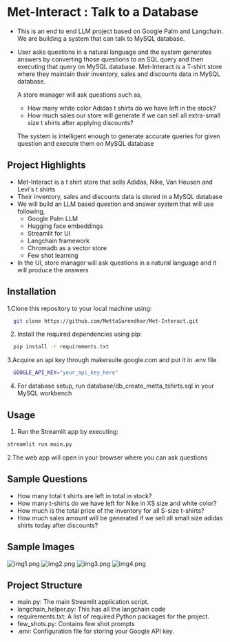 # Met-Interact : Talk to a Database

- This is an end to end LLM project based on Google Palm and Langchain. We are building a system that can talk to MySQL database.
- User asks questions in a natural language and the system generates answers by converting those questions to an SQL query and then executing that query on MySQL database.
  Met-Interact is a T-shirt store where they maintain their inventory, sales and discounts data in MySQL database.

  A store manager will ask questions such as,

  - How many white color Adidas t shirts do we have left in the stock?
  - How much sales our store will generate if we can sell all extra-small size t shirts after applying discounts?

  The system is intelligent enough to generate accurate queries for given question and execute them on MySQL database

## Project Highlights

- Met-Interact is a t shirt store that sells Adidas, Nike, Van Heusen and Levi's t shirts
- Their inventory, sales and discounts data is stored in a MySQL database
- We will build an LLM based question and answer system that will use following,
  - Google Palm LLM
  - Hugging face embeddings
  - Streamlit for UI
  - Langchain framework
  - Chromadb as a vector store
  - Few shot learning
- In the UI, store manager will ask questions in a natural language and it will produce the answers

## Installation

1.Clone this repository to your local machine using:

```bash
  git clone https://github.com/MettaSurendhar/Met-Interact.git
```

2. Install the required dependencies using pip:

```bash
  pip install -r requirements.txt
```

3.Acquire an api key through makersuite.google.com and put it in .env file

```bash
  GOOGLE_API_KEY="your_api_key_here"
```

4. For database setup, run database/db_create_metta_tshirts.sql in your MySQL workbench

## Usage

1. Run the Streamlit app by executing:

```bash
streamlit run main.py

```

2.The web app will open in your browser where you can ask questions

## Sample Questions

- How many total t shirts are left in total in stock?
- How many t-shirts do we have left for Nike in XS size and white color?
- How much is the total price of the inventory for all S-size t-shirts?
- How much sales amount will be generated if we sell all small size adidas shirts today after discounts?

## Sample Images

![img1.png](https://github.com/MettaSurendhar/Met-Interact/blob/main/images/img1.png)
![img2.png](https://github.com/MettaSurendhar/Met-Interact/blob/main/images/img2.png)
![img3.png](https://github.com/MettaSurendhar/Met-Interact/blob/main/images/img3.png)
![img4.png](https://github.com/MettaSurendhar/Met-Interact/blob/main/images/img4.png)

## Project Structure

- main.py: The main Streamlit application script.
- langchain_helper.py: This has all the langchain code
- requirements.txt: A list of required Python packages for the project.
- few_shots.py: Contains few shot prompts
- .env: Configuration file for storing your Google API key.

